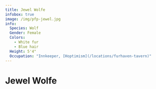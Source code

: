 ```yaml
---
title: Jewel Wolfe
infobox: true
image: /img/pfp-jewel.jpg
info:
  Species: Wolf
  Gender: Female
  Colors: 
    - White fur
    - Blue hair
  Height: 5'4"
  Occupation: "Innkeeper, [Hoptimism](/locations/furhaven-tavern)"
---
```


# Jewel Wolfe
